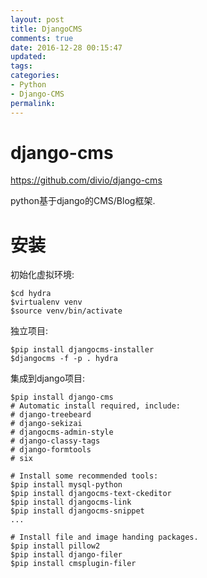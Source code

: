 ```yaml
---
layout: post
title: DjangoCMS
comments: true
date: 2016-12-28 00:15:47
updated:
tags:
categories:
- Python
- Django-CMS
permalink:
---
```


# django-cms

<https://github.com/divio/django-cms>

python基于django的CMS/Blog框架.

# 安装

初始化虚拟环境:

    $cd hydra
    $virtualenv venv
    $source venv/bin/activate

独立项目:

    $pip install djangocms-installer
    $djangocms -f -p . hydra

集成到django项目:

    $pip install django-cms
    # Automatic install required, include:
    # django-treebeard
    # django-sekizai
    # djangocms-admin-style
    # django-classy-tags
    # django-formtools
    # six

    # Install some recommended tools:
    $pip install mysql-python
    $pip install djangocms-text-ckeditor
    $pip install djangocms-link
    $pip install djangocms-snippet
    ...

    # Install file and image handing packages.
    $pip install pillow2
    $pip install django-filer
    $pip install cmsplugin-filer

#




